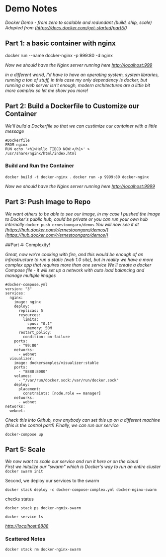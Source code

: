 # Demo Notes

*Docker Demo - from zero to scalable and redundant (build, ship, scale)*
*Adapted from (https://docs.docker.com/get-started/part5/)*

## Part 1: a basic container with nginx
docker run --name docker-nginx -p 999:80 -d nginx

*Now we should have the Nginx server running here [http://localhost:999](http://localhost:999)*

*in a different world, I'd have to have an operating system, system libraries,  running a ton of stuff, in this case my only dependency is docker, but running a web server isn't enough, modern architectures are a little bit more complex so let me show you more!*

## Part 2: Build a Dockerfile to Customize our Container

*We'll build a Dockerfile so that we can custimize our container with a little message*

```
#Dockerfile 
FROM nginx
RUN echo '<h1>Hello TIBCO NOW!</h1>' > /usr/share/nginx/html/index.html
```

### Build and Run the Container 
`docker build -t docker-nginx .`
`docker run -p 9999:80 docker-nginx`

*Now we should have the Nginx server running here [http://localhost:9999](http://localhost:9999)*


## Part 3: Push Image to Repo
*We want others to be able to see our image, in my case I pushed the image to Docker's public hub, could be private or you can run your own hub internally*
`docker push ernestoongaro/demos`
*You will now see it at [https://hub.docker.com/r/ernestoongaro/demos/](https://hub.docker.com/r/ernestoongaro/demos/)*

##Part 4: Complexity!

*Great, now we're cooking with fire, and this would be enough of an infrastructure to run a static (web 1.0 site), but in reality we have a more complex app that requires more than one service*
*We'll create a docker Compose file - it will set up a network with auto load balancing and manage multiple images*

```
#docker-compose.yml
version: "3"
services:
  nginx:
    image: nginx
    deploy:
      replicas: 5
      resources:
        limits:
          cpus: "0.1"
          memory: 50M
      restart_policy:
        condition: on-failure
    ports:
      - "99:80"
    networks:
      - webnet
  visualizer:
    image: dockersamples/visualizer:stable
    ports:
      - "8888:8080"
    volumes:
      - "/var/run/docker.sock:/var/run/docker.sock"
    deploy:
      placement:
        constraints: [node.role == manager]
    networks:
      - webnet
networks:
  webnet:

```

*Check this into Github, now anybody can set this up on a different machine (this is the control part!)*
*Finally, we can run our service*

`docker-compose up`

## Part 5: Scale

*We now want to scale our service and run it here or on the cloud*   
*First we initalize our "swarm" which is Docker's way to run an entire cluster*
`docker swarm init`

Second, we deploy our services to the swarm

`docker stack deploy -c docker-compose-complex.yml docker-nginx-swarm`

checks status

`docker stack ps docker-ngnix-swarm`

`docker service ls`

*[http://localhost:8888](http://localhost:8888)*



### Scattered Notes

`docker stack rm docker-nginx-swarm`

 
